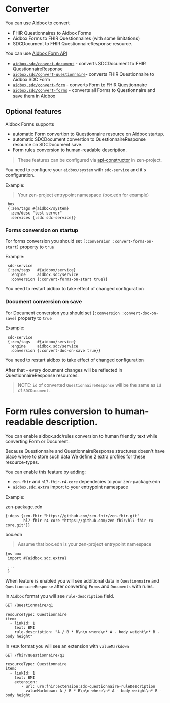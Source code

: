 # Converter

You can use Aidbox to convert
- FHIR Questionnaires to Aidbox Forms
- Aidbox Forms to FHIR Questionnaires (with some limitations)
- SDCDocument to FHIR QuestionnaireResponse resource.

You can use [Aidbox Form API](../../reference/aidbox-forms/api-reference.md)

* [`aidbox.sdc/convert-document`](../../reference/aidbox-forms/api-reference.md#convert-document) - converts SDCDocument to FHIR QuestionnaireResponse
* [`aidbox.sdc/convert-questionnaire`](../../reference/aidbox-forms/api-reference.md#convert-questionnaire)- converts FHIR Questionnaire to Aidbox SDC Form&#x20;
* [`aidbox.sdc/convert-form`](../../reference/aidbox-forms/api-reference.md#convert-form) - converts Form to FHIR Questionnaire
* [`aidbox.sdc/convert-forms`](../../reference/aidbox-forms/api-reference.md#convert-forms) - converts all Forms to Questionnaire and save them in Aidbox




## Optional features

Aidbox Forms supports

- automatic Form convertion to Questionnaire resource on Aidbox startup.
- automatic SDCDocument convertion to QuestionnaireResponse resource on SDCDocument save.
- Form rules conversion to human-readable description.

> These features can be configured via [api-constructor](../../aidbox-configuration/aidbox-api-constructor.md) in zen-project.

You need to configure your `aidbox/system` with `sdc-service` and it's configuration.

Example:

> Your zen-project entrypoint namespace (box.edn for example)

```
 box
 {:zen/tags #{aidbox/system}
  :zen/desc "test server"
  :services {:sdc sdc-service}}
```


### Forms conversion on startup

For forms conversion you should set `[:conversion :convert-forms-on-start]` property to `true`

Example:

```
 sdc-service
 {:zen/tags   #{aidbox/service}
  :engine     aidbox.sdc/service
  :conversion {:convert-forms-on-start true}}
```

You need to restart aidbox to take effect of changed configuration


### Document conversion on save

For Document conversion you should set `[:conversion :convert-doc-on-save]` property to `true`

Example:

```
 sdc-service
 {:zen/tags   #{aidbox/service}
  :engine     aidbox.sdc/service
  :conversion {:convert-doc-on-save true}}
```

You need to restart aidbox to take effect of changed configuration

After that - every document changes will be reflected in QuestionnaireResponse resources.


> NOTE: `id` of converted `QuestionnaireResponse` will be the same as `id` of `SDCDocument`.


# Form rules conversion to human-readable description.

You can enable aidbox.sdc/rules conversion to human friendly text while converting Form or Document.

Because Questionnaire and QuestionnaireResponse structures doesn't have place where to store such data
We define 2 extra profiles for these resource-types.

You can enable this feature by adding:

- `zen.fhir` and `hl7-fhir-r4-core` dependecies to your zen-package.edn
- `aidbox.sdc.extra` import to your entrypoint namespace

Example:

zen-package.edn

```
{:deps {zen.fhir "https://github.com/zen-fhir/zen.fhir.git"
        hl7-fhir-r4-core "https://github.com/zen-fhir/hl7-fhir-r4-core.git"}}
```

box.edn

> Assume that box.edn is your zen-project entrypoint namespace


```
{ns box
 import #{aidbox.sdc.extra}

 ...
 }
```


When feature is enabled you will see additional data in `Questionnaire` and `QuestionnaireResponse`
after converting `Forms` and `Documents` with rules.

In `Aidbox` format you will see `rule-description` field.

```
GET /Questionnaire/q1

resourceType: Questionnaire
item:
  - linkId: 1
    text: BMI
    rule-description: "A / B * B\n\n where\n* A - body weight\n* B - body height"
```

In `FHIR` format you will see an extension with `valueMarkdown`

```
GET /fhir/Questionnaire/q1

resourceType: Questionnaire
item:
  - linkId: 1
    text: BMI
    extension:
       - url: urn:fhir:extension:sdc-questionnaire-ruleDescription
         valueMarkdown: A / B * B\n\n where\n* A - body weight\n* B - body height
```

